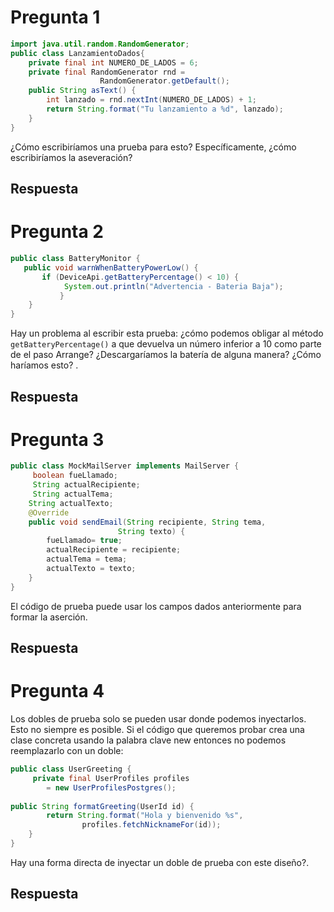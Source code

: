 # Pregunta 1
```Java
import java.util.random.RandomGenerator;
public class LanzamientoDados{
    private final int NUMERO_DE_LADOS = 6;
	private final RandomGenerator rnd =
                   	RandomGenerator.getDefault();
	public String asText() {
    	int lanzado = rnd.nextInt(NUMERO_DE_LADOS) + 1;
    	return String.format("Tu lanzamiento a %d", lanzado);
	}
}
```
¿Cómo escribiríamos una prueba para esto? Específicamente, ¿cómo escribiríamos la aseveración?
## Respuesta

# Pregunta 2
```Java
public class BatteryMonitor {
   public void warnWhenBatteryPowerLow() {
       if (DeviceApi.getBatteryPercentage() < 10) {
        	System.out.println("Advertencia - Bateria Baja");
    	   }
	}
}
```
Hay un problema al escribir esta prueba: ¿cómo podemos obligar al método ```getBatteryPercentage()``` a que devuelva un número inferior a 10 
como parte de el paso Arrange? ¿Descargaríamos la batería de alguna manera? ¿Cómo haríamos esto? .

## Respuesta

# Pregunta 3
```Java
public class MockMailServer implements MailServer {
     boolean fueLlamado;
     String actualRecipiente;
     String actualTema;
    String actualTexto;
    @Override
    public void sendEmail(String recipiente, String tema,
                      	String texto) {
        fueLlamado= true;
        actualRecipiente = recipiente;
        actualTema = tema;
        actualTexto = texto;
	}
}
```
El código de prueba puede usar los campos dados anteriormente para formar la aserción.
## Respuesta

# Pregunta 4
Los dobles de prueba solo se pueden usar donde podemos inyectarlos. Esto no siempre es posible. 
Si el código que queremos probar crea una clase concreta usando la palabra clave new entonces no podemos reemplazarlo con un doble:
```Java
public class UserGreeting {
     private final UserProfiles profiles
    	= new UserProfilesPostgres();
	
public String formatGreeting(UserId id) {
    	return String.format("Hola y bienvenido %s",
            	profiles.fetchNicknameFor(id));
	}
}
```
Hay una forma directa de inyectar un doble de prueba con este diseño?.
## Respuesta

